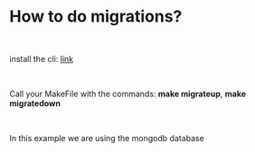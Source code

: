 <h1>How to do migrations?</h1><br />

install the cli: <a href="https://github.com/golang-migrate/migrate/tree/master/cmd/migrate" title="link" target="_blank">link</a>

<br />

<p>Call your MakeFile with the commands: <strong>make migrateup</strong>, <strong>make migratedown</strong></p><br />
<p>In this example we are using the mongodb database</p>


